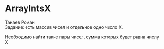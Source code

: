 # ArrayIntsX

Танаев Роман<br />
Задание: есть массив чисел и отдельное одно число X.

Необходимо найти такие пары чисел, сумма которых будет равна числу Х

